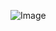 ![Image](https://e0.pxfuel.com/wallpapers/742/228/desktop-wallpaper-animated-hanuman-hanuman-meditation.jpg)
